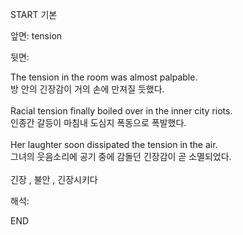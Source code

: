 START
기본

앞면:
tension


뒷면:
<div>The tension in the room was almost palpable. </div><div><div>방 안의 긴장감이 거의 손에 만져질 듯했다.</div></div><div><br></div><div><div>Racial tension finally boiled over in the inner city riots. </div><div><div>인종간 갈등이 마침내 도심지 폭동으로 폭발했다.</div></div></div><div><br></div><div><div>Her laughter soon dissipated the tension in the air. </div><div><div>그녀의 웃음소리에 공기 중에 감돌던 긴장감이 곧 소멸되었다.</div></div></div><div><br></div><div>긴장 , 불안 , 긴장시키다</div>


해석:

END